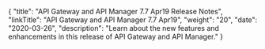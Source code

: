{
"title": "API Gateway and API Manager 7.7 Apr19 Release Notes",
  "linkTitle": "API Gateway and API Manager 7.7 Apr19",
  "weight": "20",
  "date": "2020-03-26",
  "description": "Learn about the new features and enhancements in this release of API Gateway and API Manager."
}
